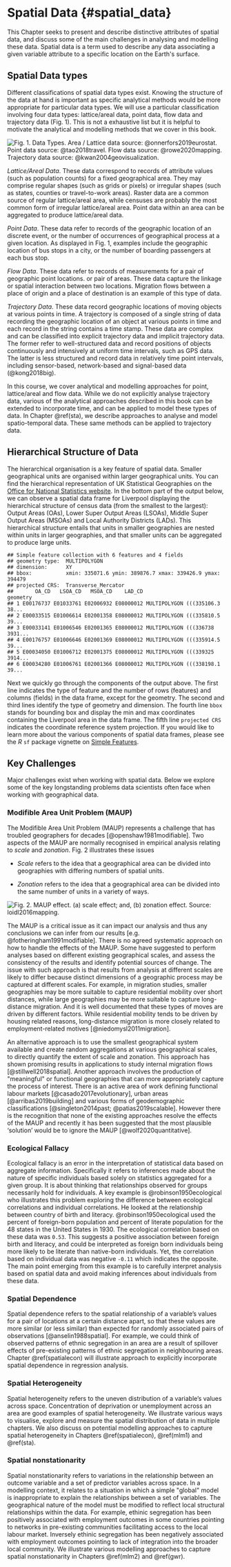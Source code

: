 # Spatial Data {#spatial_data}

This Chapter seeks to present and describe distinctive attributes of spatial data, and discuss some of the main challenges in analysing and modelling these data. Spatial data is a term used to describe any data associating a given variable attribute to a specific location on the Earth's surface. 

## Spatial Data types

Different classifications of spatial data types exist. Knowing the structure of the data at hand is important as specific analytical methods would be more appropriate for particular data types. We will use a particular classification involving four data types: lattice/areal data, point data, flow data and trajectory data (Fig. 1). This is not a exhaustive list but it is helpful to motivate the analytical and modelling methods that we cover in this book.

![Fig. 1. Data Types. Area / Lattice data source: @onnerfors2019eurostat. Point data source: @tao2018travel. Flow data source: @rowe2020mapping. Trajectory data source: @kwan2004geovisualization.](figs/ch1/datatypes.png)

*Lattice/Areal Data*. These data correspond to records of attribute values (such as population counts) for a fixed geographical area. They may comprise regular shapes (such as grids or pixels) or irregular shapes (such as states, counties or travel-to-work areas). Raster data are a common source of regular lattice/areal area, while censuses are probably the most common form of irregular lattice/areal area. Point data within an area can be aggregated to produce lattice/areal data.

*Point Data*. These data refer to records of the geographic location of an discrete event, or the number of occurrences of geographical process at a given location. As displayed in Fig. 1, examples include the geographic location of bus stops in a city, or the number of boarding passengers at each bus stop. 

*Flow Data*. These data refer to records of measurements for a pair of geographic point locations. or pair of areas. These data capture the linkage or spatial interaction between two locations. Migration flows between a place of origin and a place of destination is an example of this type of data.

*Trajectory Data*. These data record geographic locations of moving objects at various points in time. A trajectory is composed of a single string of data recording the geographic location of an object at various points in time and each record in the string contains a time stamp. These data are complex and can be classified into explicit trajectory data and implicit trajectory data. The former refer to well-structured data and record positions of objects continuously and intensively at uniform time intervals, such as GPS data. The latter is less structured and record data in relatively time point intervals, including sensor-based, network-based and signal-based data (@kong2018big).

In this course, we cover analytical and modelling approaches for point, lattice/areal and flow data. While we do not explicitly analyse trajectory data, various of the analytical approaches described in this book can be extended to incorporate time, and can be applied to model these types of data. In Chapter \@ref(sta), we describe approaches to analyse and model spatio-temporal data. These same methods can be applied to trajectory data.

## Hierarchical Structure of Data

The hierarchical organisation is a key feature of spatial data. Smaller geographical units are organised within larger geographical units. You can find the hierarchical representation of UK Statistical Geographies on the [Office for National Statistics website](https://geoportal.statistics.gov.uk/search?collection=Document&sort=name&tags=all(DOC_HRSG%2CDEC_2020)). In the bottom part of the output below, we can observe a spatial data frame for Liverpool displaying the hierarchical structure of census data (from the smallest to the largest): Output Areas (OAs), Lower Super Output Areas (LSOAs), Middle Super Output Areas (MSOAs) and Local Authority Districts (LADs). This hierarchical structure entails that units in smaller geographies are nested within units in larger geographies, and that smaller units can be aggregated to produce large units.



```
## Simple feature collection with 6 features and 4 fields
## geometry type:  MULTIPOLYGON
## dimension:      XY
## bbox:           xmin: 335071.6 ymin: 389876.7 xmax: 339426.9 ymax: 394479
## projected CRS:  Transverse_Mercator
##       OA_CD   LSOA_CD   MSOA_CD    LAD_CD                       geometry
## 1 E00176737 E01033761 E02006932 E08000012 MULTIPOLYGON (((335106.3 38...
## 2 E00033515 E01006614 E02001358 E08000012 MULTIPOLYGON (((335810.5 39...
## 3 E00033141 E01006546 E02001365 E08000012 MULTIPOLYGON (((336738 3931...
## 4 E00176757 E01006646 E02001369 E08000012 MULTIPOLYGON (((335914.5 39...
## 5 E00034050 E01006712 E02001375 E08000012 MULTIPOLYGON (((339325 3914...
## 6 E00034280 E01006761 E02001366 E08000012 MULTIPOLYGON (((338198.1 39...
```

Next we quickly go through the components of the output above. The first line indicates the type of feature and the number of rows (features) and columns (fields) in the data frame, except for the geometry. The second and third lines identify the type of geometry and dimension. The fourth line `bbox` stands for bounding box and display the min and max coordinates containing the Liverpool area in the data frame. The fifth line `projected CRS` indicates the coordinate reference system projection. If you would like to learn more about the various components of spatial data frames, please see the *R* `sf` package vignette on [Simple Features](https://r-spatial.github.io/sf/articles/sf1.html).

## Key Challenges

Major challenges exist when working with spatial data. Below we explore some of the key longstanding problems data scientists often face when working with geographical data. 

### Modifible Area Unit Problem (MAUP)

The Modifible Area Unit Problem (MAUP) represents a challenge that has troubled geographers for decades [@openshaw1981modifiable]. Two aspects of the MAUP are normally recognised in empirical analysis relating to *scale* and *zonation*. Fig. 2 illustrates these issues 

* *Scale* refers to the idea that a geographical area can be divided into geographies with differing numbers of spatial units.

* *Zonation* refers to the idea that a geographical area can be divided into the same number of units in a variety of ways.

![Fig. 2. MAUP effect. (a) scale effect; and, (b) zonation effect. Source: loidl2016mapping.](figs/ch1/maup.png)

The MAUP is a critical issue as it can impact our analysis and thus any conclusions we can infer from our results [e.g. @fotheringham1991modifiable]. There is no agreed systematic approach on how to handle the effects of the MAUP. Some have suggested to perform analyses based on different existing geographical scales, and assess the consistency of the results and identify potential sources of change. The issue with such approach is that results from analysis at different scales are likely to differ because distinct dimensions of a geographic process may be captured at different scales. For example, in migration studies, smaller geographies may be more suitable to capture residential mobility over short distances, while large geographies may be more suitable to capture long-distance migration. And it is well documented that these types of moves are driven by different factors. While residential mobility tends to be driven by housing related reasons, long-distance migration is more closely related to employment-related motives [@niedomysl2011migration].

An alternative approach is to use the smallest geographical system available and create random aggregations at various geographical scales, to directly quantify the extent of scale and zonation. This approach has shown promising results in applications to study internal migration flows [@stillwell2018spatial]. Another approach involves the production of "meaningful" or functional geographies that can more appropriately capture the process of interest. There is an active area of work defining functional labour markets [@casado2017evolutionary], urban areas [@arribas2019building] and various forms of geodemographic classifications [@singleton2014past; @patias2019scalable]. However there is the recognition that none of the existing approaches resolve the effects of the MAUP and recently it has been suggested that the most plausible ‘solution’ would be to ignore the MAUP [@wolf2020quantitative].

### Ecological Fallacy

Ecological fallacy is an error in the interpretation of statistical data based on aggregate information. Specifically it refers to inferences made about the nature of specific individuals based solely on statistics aggregated for a given group. It is about thinking that relationships observed for groups necessarily hold for individuals. A key example is @robinson1950ecological who illustrates this problem exploring the difference between ecological correlations and individual correlations. He looked at the relationship between country of birth and literacy. @robinson1950ecological used the percent of foreign-born population and percent of literate population for the 48 states in the United States in 1930. The ecological correlation based on these data was `0.53`. This suggests a positive association between foreign birth and literacy, and could be interpreted as foreign born individuals being more likely to be literate than native-born individuals. Yet, the correlation based on individual data was negative `-0.11` which indicates the opposite. The main point emerging from this example is to carefully interpret analysis based on spatial data and avoid making inferences about individuals from these data.

### Spatial Dependence

Spatial dependence refers to the spatial relationship of a variable’s values for a pair of locations at a certain distance apart, so that these values are more similar (or less similar) than expected for randomly associated pairs of observations [@anselin1988spatial]. For example, we could think of observed patterns of ethnic segregation in an area are a result of spillover effects of pre-existing patterns of ethnic segregation in neighbouring areas. Chapter \@ref(spatialecon) will illustrate approach to explicitly incorporate spatial dependence in regression analysis.

### Spatial Heterogeneity

Spatial heterogeneity refers to the uneven distribution of a variable’s values across space. Concentration of deprivation or unemployment across an area are good examples of spatial heterogeneity. We illustrate various ways to visualise, explore and measure the spatial distribution of data in multiple chapters. We also discuss on potential modelling approaches to capture spatial heterogeneity in Chapters \@ref(spatialecon), \@ref(mlm1) and \@ref(sta).

### Spatial nonstationarity

Spatial nonstationarity refers to variations in the relationship between an outcome variable and a set of predictor variables across space. In a modelling context, it relates to a situation in which a simple "global" model is inappropriate to explain the relationships between a set of variables. The geographical nature of the model must be modified to reflect local structural relationships within the data. For example, ethinic segregation has been positively associated with employment outcomes in some countries pointing to networks in pre-existing communities facilitating access to the local labour market. Inversely ethinic segregation has been negatively associated with employment outcomes pointing to lack of integration into the broader local community. We illustrate various modelling approaches to capture spatial nonstationarity in Chapters \@ref(mlm2) and \@ref(gwr).



